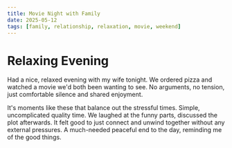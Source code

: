 ```yaml
---
title: Movie Night with Family
date: 2025-05-12
tags: [family, relationship, relaxation, movie, weekend]
---
```


# Relaxing Evening

Had a nice, relaxed evening with my wife tonight. We ordered pizza and watched a movie we'd both been wanting to see. No arguments, no tension, just comfortable silence and shared enjoyment.

It's moments like these that balance out the stressful times. Simple, uncomplicated quality time. We laughed at the funny parts, discussed the plot afterwards. It felt good to just connect and unwind together without any external pressures. A much-needed peaceful end to the day, reminding me of the good things.